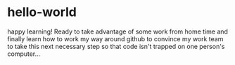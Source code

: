 # hello-world
happy learning!
Ready to take advantage of some work from home time
and finally learn how to work my way around github
to convince my work team to take this next necessary step
so that code isn't trapped on one person's computer...
